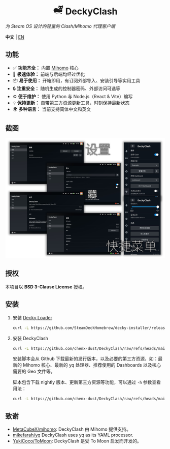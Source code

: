 <div align="center">
   <h1>
      <svg stroke="currentColor" fill="currentColor" stroke-width="0" viewBox="0 0 512 512" height="32px" width="32px" xmlns="http://www.w3.org/2000/svg"><path d="M463.46 37.008l-30.694 50.738-7.043-2.28c-27.146-8.797-71.525-7.15-97.6.11L321.22 87.5l-28.68-48.543c-33.63 69.254-32.264 117.56-14.79 148.574 18.71 33.208 57.378 49.09 99.117 48.574 48.743-.606 88.968-19.665 107.035-54.194 16.918-32.332 15.684-80.456-20.443-144.902zM323.935 137.594c18.45.1 29.36 15.338 31.462 36.644-37.11 17.91-53.963 3.398-61.173-26.545 11.382-7.063 21.324-10.144 29.71-10.1zm109.26 0c8.385-.045 18.328 3.036 29.71 10.1-7.21 29.942-24.064 44.454-61.174 26.544 2.104-21.306 13.014-36.545 31.463-36.644zm-293.553 50.96c-1.226-.01-2.446-.003-3.66.018-30.175.536-56.142 10.59-75.743 26.574-43.444 35.43-57.27 100.752-12.824 166.192 20.293 33.995 44.432 54.24 70.797 64.187 32.85 12.395 66.655 8.823 99.94 4.114 33.284-4.71 65.854-10.63 96.896-8.42 31.04 2.212 62.09 10.18 90.505 41.165 19.374 21.125 46.887-1.627 23.82-24.156-35.024-34.207-72.527-47.42-109.377-50.04-36.85-2.62-72.2 4.698-104.207 9.228-32.007 4.53-60.272 6.552-84.558-2.61-14.39-5.43-28.308-14.802-41.55-31.142h351.744c13.673-52.293 14.867-106.368 1.873-142.072-19.765 8.49-42.412 12.9-66.2 13.197h-.002c-29.85.37-59.458-6.925-82.907-22.823-4.647 3.012-9.407 6.23-14.292 9.685l-5.734 4.057-5.49-4.382c-46.63-37.2-91.028-52.48-129.03-52.773z"></path></svg>
      DeckyClash
   </h1>
</div>

*为 Steam OS 设计的轻量的 Clash/Mihomo 代理客户端*

**中文** | [EN](./README.md)

## 功能

- ✅ **功能齐全：** 内置 [Mihomo](https://github.com/MetaCubeX/mihomo) 核心
- 🚀 **极速体验：** 前端与后端均经过优化
- 📦 **易于使用：** 开箱即用，有订阅外部导入、安装引导等实用工具
- 🔒 **注重安全：** 随机生成的控制器密码、外部访问可选等
- ⚙️ **便于维护：** 使用 Python 与 Node.js（React & Vite）编写
- 💡 **保持更新：** 自带第三方资源更新工具，时刻保持最新状态
- 🌍 **多种语言：** 当前支持简体中文和英文

## 截图

![截图](./assets/screenshots-cn.png)

## 授权

本项目以 **BSD 3-Clause License** 授权。

## 安装

1. 安装 [Decky Loader](https://github.com/SteamDeckHomebrew/decky-loader)

   ```sh
   curl -L https://github.com/SteamDeckHomebrew/decky-installer/releases/latest/download/install_release.sh | sh
   ```

2. 安装 DeckyClash

   ```sh
   curl -L https://github.com/chenx-dust/DeckyClash/raw/refs/heads/main/install.sh | bash
   ```

   安装脚本会从 Github 下载最新的发行版本，以及必要的第三方资源，如：最新的 Mihomo 核心、最新的 yq 处理器、推荐使用的 Dashboards 以及核心需要的 Geo 文件等。

   脚本包含下载 nightly 版本、更新第三方资源等功能，可以通过 `-h` 参数查看用法：

   ```sh
   curl -L https://github.com/chenx-dust/DeckyClash/raw/refs/heads/main/install.sh | bash -s -- -h
   ```

## 致谢

- [MetaCubeX/mihomo](https://github.com/MetaCubeX/mihomo): DeckyClash 由 Mihomo 提供支持。
- [mikefarah/yq](https://github.com/mikefarah/yq) DeckyClash uses yq as its YAML processor.
- [YukiCoco/ToMoon](https://github.com/YukiCoco/ToMoon): DeckyClash 是受 To Moon 启发而开发的。
